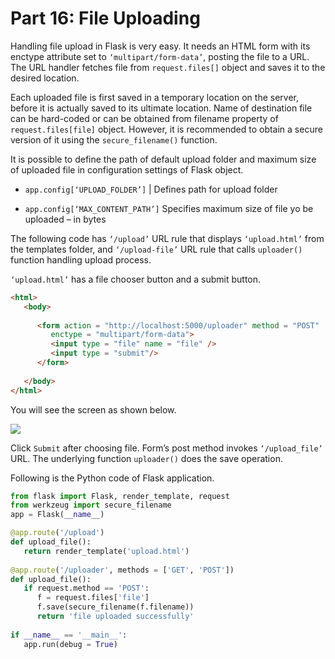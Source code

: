 # Part 16: File Uploading

Handling file upload in Flask is very easy. It needs an HTML form with its enctype attribute set to `‘multipart/form-data’`, posting the file to a URL. The URL handler fetches file from `request.files[]` object and saves it to the desired location.

Each uploaded file is first saved in a temporary location on the server, before it is actually saved to its ultimate location. Name of destination file can be hard-coded or can be obtained from filename property of `request.files[file]` object. However, it is recommended to obtain a secure version of it using the `secure_filename()` function.

It is possible to define the path of default upload folder and maximum size of uploaded file in configuration settings of Flask object.

- `app.config[‘UPLOAD_FOLDER’]`	 | Defines path for upload folder

- `app.config[‘MAX_CONTENT_PATH’]`	Specifies maximum size of file yo be uploaded – in bytes

The following code has `‘/upload’` URL rule that displays `‘upload.html’` from the templates folder, and `‘/upload-file’` URL rule that calls `uploader()` function handling upload process.

`‘upload.html’` has a file chooser button and a submit button.

```html
<html>
   <body>
   
      <form action = "http://localhost:5000/uploader" method = "POST" 
         enctype = "multipart/form-data">
         <input type = "file" name = "file" />
         <input type = "submit"/>
      </form>
      
   </body>
</html>
```
You will see the screen as shown below.

<img src = https://www.tutorialspoint.com/flask/images/flask_file_uploading.jpg>

Click `Submit` after choosing file. Form’s post method invokes `‘/upload_file’` URL. The underlying function `uploader()` does the save operation.

Following is the Python code of Flask application.

```python
from flask import Flask, render_template, request
from werkzeug import secure_filename
app = Flask(__name__)

@app.route('/upload')
def upload_file():
   return render_template('upload.html')
	
@app.route('/uploader', methods = ['GET', 'POST'])
def upload_file():
   if request.method == 'POST':
      f = request.files['file']
      f.save(secure_filename(f.filename))
      return 'file uploaded successfully'
		
if __name__ == '__main__':
   app.run(debug = True)
 ```
